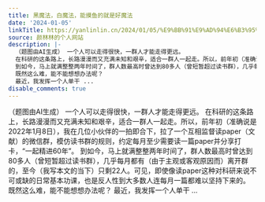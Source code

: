 ```yaml
---
title: 黑魔法，白魔法，能摸鱼的就是好魔法
date: '2024-01-05'
linkTitle: https://yanlinlin.cn/2024/01/05/%E9%BB%91%E9%AD%94%E6%B3%95%E7%99%BD%E9%AD%94%E6%B3%95%E8%83%BD%E6%91%B8%E9%B1%BC%E7%9A%84%E5%B0%B1%E6%98%AF%E5%A5%BD%E9%AD%94%E6%B3%95/
source: 颜林林的个人网站
description: |-
  （题图由AI生成） 一个人可以走得很快，一群人才能走得更远。
  在科研的这条路上，长路漫漫而又充满未知和艰辛，适合一群人一起走。所以，前年初（准确说是2022年1月8日），我在几位小伙伴的一拍即合下，拉了一个互相监督读paper（文献）的微信群，模仿读书群的规则，约定每月至少需要读一篇paper并分享打卡，“一起精进60年”。
  到如今，马上就满整整两年时间了，群人数最高时曾达到80多人（曾短暂超过读书群），几乎每月都有（由于主观或客观原因而）离开群的，至今（我写本文的当下）只剩22人。可见，即使像读paper这种对科研来说不可或缺的日常基本功课，也是反人性到大多数人连每月一篇都难以坚持下来的。
  既然这么难，能不能想想办法呢？
  最近，我发挥一个人单干 ...
disable_comments: true
---
```

（题图由AI生成） 一个人可以走得很快，一群人才能走得更远。
在科研的这条路上，长路漫漫而又充满未知和艰辛，适合一群人一起走。所以，前年初（准确说是2022年1月8日），我在几位小伙伴的一拍即合下，拉了一个互相监督读paper（文献）的微信群，模仿读书群的规则，约定每月至少需要读一篇paper并分享打卡，“一起精进60年”。
到如今，马上就满整整两年时间了，群人数最高时曾达到80多人（曾短暂超过读书群），几乎每月都有（由于主观或客观原因而）离开群的，至今（我写本文的当下）只剩22人。可见，即使像读paper这种对科研来说不可或缺的日常基本功课，也是反人性到大多数人连每月一篇都难以坚持下来的。
既然这么难，能不能想想办法呢？
最近，我发挥一个人单干 ...